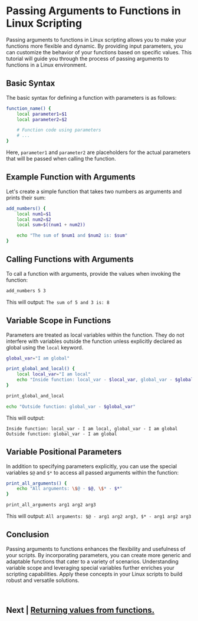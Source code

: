 
# Passing Arguments to Functions in Linux Scripting

Passing arguments to functions in Linux scripting allows you to make your functions more flexible and dynamic. By providing input parameters, you can customize the behavior of your functions based on specific values. This tutorial will guide you through the process of passing arguments to functions in a Linux environment.

## Basic Syntax

The basic syntax for defining a function with parameters is as follows:

```bash
function_name() {
    local parameter1=$1
    local parameter2=$2

    # Function code using parameters
    # ...
}
```

Here, `parameter1` and `parameter2` are placeholders for the actual parameters that will be passed when calling the function.

## Example Function with Arguments

Let's create a simple function that takes two numbers as arguments and prints their sum:

```bash
add_numbers() {
    local num1=$1
    local num2=$2
    local sum=$((num1 + num2))

    echo "The sum of $num1 and $num2 is: $sum"
}
```

## Calling Functions with Arguments

To call a function with arguments, provide the values when invoking the function:

```bash
add_numbers 5 3
```

This will output: `The sum of 5 and 3 is: 8`

## Variable Scope in Functions

Parameters are treated as local variables within the function. They do not interfere with variables outside the function unless explicitly declared as global using the `local` keyword.

```bash
global_var="I am global"

print_global_and_local() {
    local local_var="I am local"
    echo "Inside function: local_var - $local_var, global_var - $global_var"
}

print_global_and_local

echo "Outside function: global_var - $global_var"
```

This will output:

```
Inside function: local_var - I am local, global_var - I am global
Outside function: global_var - I am global
```

## Variable Positional Parameters

In addition to specifying parameters explicitly, you can use the special variables `$@` and `$*` to access all passed arguments within the function:

```bash
print_all_arguments() {
    echo "All arguments: \$@ - $@, \$* - $*"
}

print_all_arguments arg1 arg2 arg3
```

This will output: `All arguments: $@ - arg1 arg2 arg3, $* - arg1 arg2 arg3`

## Conclusion

Passing arguments to functions enhances the flexibility and usefulness of your scripts. By incorporating parameters, you can create more generic and adaptable functions that cater to a variety of scenarios. Understanding variable scope and leveraging special variables further enriches your scripting capabilities. Apply these concepts in your Linux scripts to build robust and versatile solutions.


<br>

##  Next | [Returning values from functions.](https://github.com/hegdepavankumar/bash-scripting-tutorial/blob/main/Tutorial-Files/06.Functions/03.Returning_values_from_functions.md)

